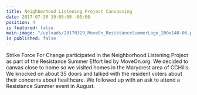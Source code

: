 ```yaml
---
title: Neighborhood Listening Project Canvassing
date: 2017-07-30 19:05:00 -05:00
position: 4
is featured: false
main-image: "/uploads/20170329_MoveOn_ResistanceSummerLogo_200x140-06.png"
is published: false
---
```


Strike Force For Change participated in the Neighborhood Listening Project as part of the Resistance Summer Effort led by MoveOn.org. We decided to canvas close to home so we visited homes in the Marycrest area of CCHills. We knocked on about 35 doors and talked with the resident voters about their concerns about healthcare. We followed up with an ask to attend a Resistance Summer event in August.